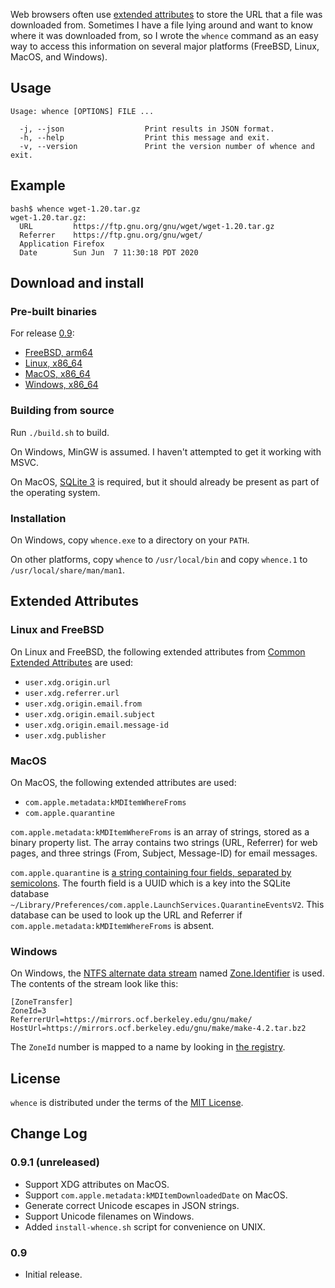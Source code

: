 Web browsers often use [extended attributes][1] to store the URL that
a file was downloaded from.  Sometimes I have a file lying around and
want to know where it was downloaded from, so I wrote the `whence`
command as an easy way to access this information on several major
platforms (FreeBSD, Linux, MacOS, and Windows).

## Usage

```
Usage: whence [OPTIONS] FILE ...

  -j, --json                  Print results in JSON format.
  -h, --help                  Print this message and exit.
  -v, --version               Print the version number of whence and exit.
```

## Example

```
bash$ whence wget-1.20.tar.gz
wget-1.20.tar.gz:
  URL         https://ftp.gnu.org/gnu/wget/wget-1.20.tar.gz
  Referrer    https://ftp.gnu.org/gnu/wget/
  Application Firefox
  Date        Sun Jun  7 11:30:18 PDT 2020
```

## Download and install

### Pre-built binaries

For release [0.9](https://github.com/ppelleti/whence/releases/tag/0.9):

* [FreeBSD, arm64](https://github.com/ppelleti/whence/releases/download/0.9/whence-0.9-freebsd-arm64.tar.bz2)
* [Linux, x86\_64](https://github.com/ppelleti/whence/releases/download/0.9/whence-0.9-linux-x86_64.tar.bz2)
* [MacOS, x86\_64](https://github.com/ppelleti/whence/releases/download/0.9/whence-0.9-macos-x86_64.tar.bz2)
* [Windows, x86\_64](https://github.com/ppelleti/whence/releases/download/0.9/whence-0.9-windows-x86_64.zip)

### Building from source

Run `./build.sh` to build.

On Windows, MinGW is assumed.  I haven't attempted to get it working
with MSVC.

On MacOS, [SQLite 3][8] is required, but it should already be present
as part of the operating system.

### Installation

On Windows, copy `whence.exe` to a directory on your `PATH`.

On other platforms, copy `whence` to `/usr/local/bin` and
copy `whence.1` to `/usr/local/share/man/man1`.

## Extended Attributes

### Linux and FreeBSD

On Linux and FreeBSD, the following extended attributes from
[Common Extended Attributes][2] are used:

* `user.xdg.origin.url`
* `user.xdg.referrer.url`
* `user.xdg.origin.email.from`
* `user.xdg.origin.email.subject`
* `user.xdg.origin.email.message-id`
* `user.xdg.publisher`

### MacOS

On MacOS, the following extended attributes are used:

* `com.apple.metadata:kMDItemWhereFroms`
* `com.apple.quarantine`

`com.apple.metadata:kMDItemWhereFroms` is an array of strings, stored
as a binary property list.  The array contains two strings (URL,
Referrer) for web pages, and three strings (From, Subject, Message-ID)
for email messages.

`com.apple.quarantine` is
[a string containing four fields, separated by semicolons][3].  The
fourth field is a UUID which is a key into the SQLite database
`~/Library/Preferences/com.apple.LaunchServices.QuarantineEventsV2`.
This database can be used to look up the URL and Referrer if
`com.apple.metadata:kMDItemWhereFroms` is absent.

### Windows

On Windows, the [NTFS alternate data stream][4] named
[Zone.Identifier][5] is used.  The contents of the stream look like
this:

```
[ZoneTransfer]
ZoneId=3
ReferrerUrl=https://mirrors.ocf.berkeley.edu/gnu/make/
HostUrl=https://mirrors.ocf.berkeley.edu/gnu/make/make-4.2.tar.bz2
```

The `ZoneId` number is mapped to a name by looking in
[the registry][6].

## License

`whence` is distributed under the terms of the [MIT License][7].

## Change Log

### 0.9.1 (unreleased)

* Support XDG attributes on MacOS.
* Support `com.apple.metadata:kMDItemDownloadedDate` on MacOS.
* Generate correct Unicode escapes in JSON strings.
* Support Unicode filenames on Windows.
* Added `install-whence.sh` script for convenience on UNIX.

### 0.9

* Initial release.

[1]: https://en.wikipedia.org/wiki/Extended_file_attributes
[2]: https://www.freedesktop.org/wiki/CommonExtendedAttributes/
[3]: https://eclecticlight.co/2017/12/11/xattr-com-apple-quarantine-the-quarantine-flag/
[4]: http://www.flexhex.com/docs/articles/alternate-streams.phtml
[5]: https://docs.microsoft.com/en-us/openspecs/windows_protocols/ms-fscc/6e3f7352-d11c-4d76-8c39-2516a9df36e8
[6]: https://support.microsoft.com/en-us/help/182569/internet-explorer-security-zones-registry-entries-for-advanced-users
[7]: LICENSE
[8]: https://sqlite.org/
